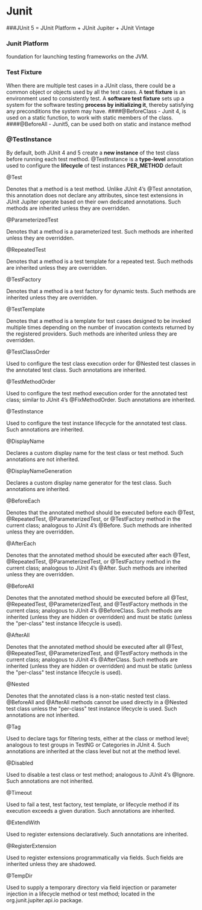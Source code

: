 # Junit

###JUnit 5 = JUnit Platform + JUnit Jupiter + JUnit Vintage

### Junit Platform
foundation for launching testing frameworks on the JVM.

### Test Fixture
When there are multiple test cases in a JUnit class, there could be a common object or objects used by all the test cases.
A **test fixture** is an environment used to consistently test.
A **software test fixture** sets up a system for the software testing **process by initializing it**, thereby satisfying any preconditions the system may have.
####@BeforeClass - Junit 4, is used on a static function, to work with static members of the class.
####@BeforeAll - Junit5, can be used both on static and instance method 




### @TestInstance
By default, both JUnit 4 and 5 create a **new instance** of the test class before running each test method.
@TestInstance is a **type-level** annotation
used to configure the **lifecycle** of test instances
**PER_METHOD** default










@Test

Denotes that a method is a test method. Unlike JUnit 4’s @Test annotation, this annotation does not declare any attributes, since test extensions in JUnit Jupiter operate based on their own dedicated annotations. Such methods are inherited unless they are overridden.

@ParameterizedTest

Denotes that a method is a parameterized test. Such methods are inherited unless they are overridden.

@RepeatedTest

Denotes that a method is a test template for a repeated test. Such methods are inherited unless they are overridden.

@TestFactory

Denotes that a method is a test factory for dynamic tests. Such methods are inherited unless they are overridden.

@TestTemplate

Denotes that a method is a template for test cases designed to be invoked multiple times depending on the number of invocation contexts returned by the registered providers. Such methods are inherited unless they are overridden.

@TestClassOrder

Used to configure the test class execution order for @Nested test classes in the annotated test class. Such annotations are inherited.

@TestMethodOrder

Used to configure the test method execution order for the annotated test class; similar to JUnit 4’s @FixMethodOrder. Such annotations are inherited.

@TestInstance

Used to configure the test instance lifecycle for the annotated test class. Such annotations are inherited.

@DisplayName

Declares a custom display name for the test class or test method. Such annotations are not inherited.

@DisplayNameGeneration

Declares a custom display name generator for the test class. Such annotations are inherited.

@BeforeEach

Denotes that the annotated method should be executed before each @Test, @RepeatedTest, @ParameterizedTest, or @TestFactory method in the current class; analogous to JUnit 4’s @Before. Such methods are inherited unless they are overridden.

@AfterEach

Denotes that the annotated method should be executed after each @Test, @RepeatedTest, @ParameterizedTest, or @TestFactory method in the current class; analogous to JUnit 4’s @After. Such methods are inherited unless they are overridden.

@BeforeAll

Denotes that the annotated method should be executed before all @Test, @RepeatedTest, @ParameterizedTest, and @TestFactory methods in the current class; analogous to JUnit 4’s @BeforeClass. Such methods are inherited (unless they are hidden or overridden) and must be static (unless the "per-class" test instance lifecycle is used).

@AfterAll

Denotes that the annotated method should be executed after all @Test, @RepeatedTest, @ParameterizedTest, and @TestFactory methods in the current class; analogous to JUnit 4’s @AfterClass. Such methods are inherited (unless they are hidden or overridden) and must be static (unless the "per-class" test instance lifecycle is used).

@Nested

Denotes that the annotated class is a non-static nested test class. @BeforeAll and @AfterAll methods cannot be used directly in a @Nested test class unless the "per-class" test instance lifecycle is used. Such annotations are not inherited.

@Tag

Used to declare tags for filtering tests, either at the class or method level; analogous to test groups in TestNG or Categories in JUnit 4. Such annotations are inherited at the class level but not at the method level.

@Disabled

Used to disable a test class or test method; analogous to JUnit 4’s @Ignore. Such annotations are not inherited.

@Timeout

Used to fail a test, test factory, test template, or lifecycle method if its execution exceeds a given duration. Such annotations are inherited.

@ExtendWith

Used to register extensions declaratively. Such annotations are inherited.

@RegisterExtension

Used to register extensions programmatically via fields. Such fields are inherited unless they are shadowed.

@TempDir

Used to supply a temporary directory via field injection or parameter injection in a lifecycle method or test method; located in the org.junit.jupiter.api.io package.


